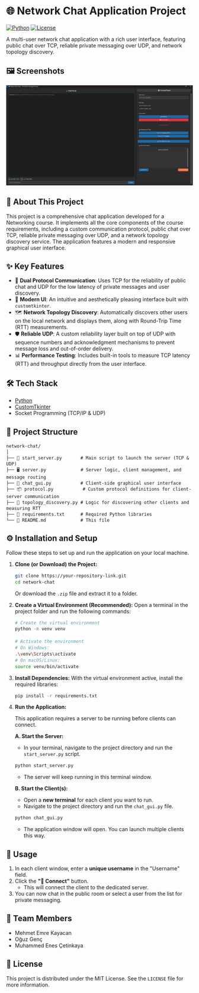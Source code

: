 # 🌐 Network Chat Application Project

[![Python](https://img.shields.io/badge/python-3.8+-blue.svg)](https://www.python.org/)
[![License](https://img.shields.io/badge/license-MIT-green.svg)](LICENSE)

A multi-user network chat application with a rich user interface, featuring public chat over TCP, reliable private messaging over UDP, and network topology discovery.

## 🖼️ Screenshots

![GUI Screenshot](./image_gui.png)

## 🚀 About This Project

This project is a comprehensive chat application developed for a Networking course. It implements all the core components of the course requirements, including a custom communication protocol, public chat over TCP, reliable private messaging over UDP, and a network topology discovery service. The application features a modern and responsive graphical user interface.

## ✨ Key Features

- 💬 **Dual Protocol Communication**: Uses TCP for the reliability of public chat and UDP for the low latency of private messages and user discovery.
- 🎨 **Modern UI**: An intuitive and aesthetically pleasing interface built with `customtkinter`.
- 🗺️ **Network Topology Discovery**: Automatically discovers other users on the local network and displays them, along with Round-Trip Time (RTT) measurements.
- 🛡️ **Reliable UDP**: A custom reliability layer built on top of UDP with sequence numbers and acknowledgment mechanisms to prevent message loss and out-of-order delivery.
- 📊 **Performance Testing**: Includes built-in tools to measure TCP latency (RTT) and throughput directly from the user interface.

## 🛠️ Tech Stack

- [Python](https://www.python.org/)
- [CustomTkinter](https://github.com/TomSchimansky/CustomTkinter)
- Socket Programming (TCP/IP & UDP)

## 📂 Project Structure

```
network-chat/
│
├── 📜 start_server.py       # Main script to launch the server (TCP & UDP)
├── 🖥️ server.py             # Server logic, client management, and message routing
├── 🎨 chat_gui.py           # Client-side graphical user interface
├── 📦 protocol.py           # Custom protocol definitions for client-server communication
├── 📡 topology_discovery.py # Logic for discovering other clients and measuring RTT
├── 📄 requirements.txt      # Required Python libraries
└── 📖 README.md             # This file
```

## ⚙️ Installation and Setup

Follow these steps to set up and run the application on your local machine.

1.  **Clone (or Download) the Project:**
    ```sh
    git clone https://your-repository-link.git
    cd network-chat
    ```
    Or download the `.zip` file and extract it to a folder.

2.  **Create a Virtual Environment (Recommended):**
    Open a terminal in the project folder and run the following commands:
    ```bash
    # Create the virtual environment
    python -m venv venv

    # Activate the environment
    # On Windows:
    .\venv\Scripts\activate
    # On macOS/Linux:
    source venv/bin/activate
    ```

3.  **Install Dependencies:**
    With the virtual environment active, install the required libraries:
    ```bash
    pip install -r requirements.txt
    ```

4.  **Run the Application:**

    This application requires a server to be running before clients can connect.

    **A. Start the Server:**
    - In your terminal, navigate to the project directory and run the `start_server.py` script.
    ```sh
    python start_server.py
    ```
    - The server will keep running in this terminal window.

    **B. Start the Client(s):**
    - Open a **new terminal** for each client you want to run.
    - Navigate to the project directory and run the `chat_gui.py` file.
    ```sh
    python chat_gui.py
    ```
    - The application window will open. You can launch multiple clients this way.

## 📖 Usage
1.  In each client window, enter a **unique username** in the "Username" field.
2.  Click the **"🚀 Connect"** button.
    - This will connect the client to the dedicated server.
3.  You can now chat in the public room or select a user from the list for private messaging.

## 👥 Team Members

- Mehmet Emre Kayacan
- Oğuz Genç
- Muhammed Enes Çetinkaya

## 📄 License

This project is distributed under the MIT License. See the `LICENSE` file for more information. 